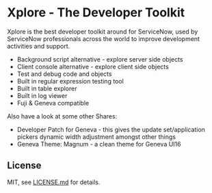 # Xplore - The Developer Toolkit

Xplore is the best developer toolkit around for ServiceNow, used by ServiceNow professionals across the world to improve development activities and support.

- Background script alternative - explore server side objects
- Client console alternative - explore client side objects
- Test and debug code and objects
- Built in regular expression testing tool
- Built in table explorer
- Built in log viewer
- Fuji & Geneva compatible

Also have a look at some other Shares:
- Developer Patch for Geneva - this gives the update set/application pickers dynamic width adjustment amongst other things
- Geneva Theme: Magnum - a clean theme for Geneva UI16

## License

MIT, see [LICENSE.md](https://github.com/sn-developer/xplore/blob/master/LICENSE.md) for details.
